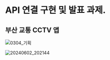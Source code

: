 # API 연결 구현 및 발표 과제.
## 부산 교통 CCTV 앱

![0304_기획](https://github.com/DOC518/Android/assets/58536317/782e7234-e0fa-4f09-88a4-63bdb749ba4e)

![20240602_202144](https://github.com/DOC518/Android/assets/58536317/29cfe938-0daa-4ae4-b597-e0fb28382df2)
